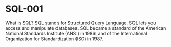 # SQL-001
What is SQL? SQL stands for Structured Query Language. SQL lets you access and manipulate databases. SQL became a standard of the American National Standards Institute (ANSI) in 1986, and of the International Organization for Standardization (ISO) in 1987.
